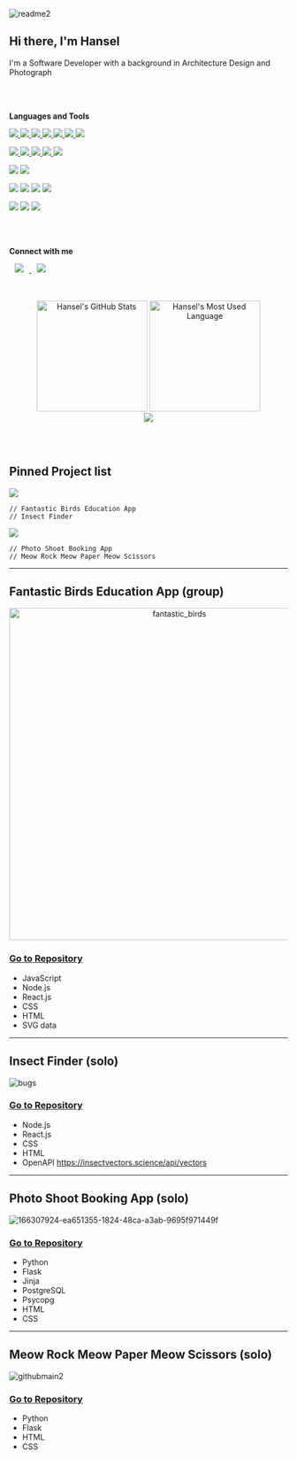 ![readme2](https://user-images.githubusercontent.com/43307207/172579168-488a9d0f-11dc-4803-9bbb-53c0c6f5d7b0.png)


## Hi there, I'm Hansel

I'm a Software Developer with a background in Architecture Design and Photograph

<br>

<br>

**Languages and Tools**

<p align = "left"><a href="https://github.com/hanselkang?tab=repositories&q=&type=&language=javascript&sort="> <img src="https://img.shields.io/badge/JavaScript-yellow?style=flat&logo=javascript&logoColor=black"/> <img src="https://img.shields.io/badge/React-lightgrey?style=flat&logo=react&logoColor=grey"/> <img src="https://img.shields.io/badge/Cypress-lightgrey?style=flat&logo=cypress&logoColor=grey"/> <img src="https://img.shields.io/badge/MongoDB-lightgrey?style=flat&logo=mongodb&logoColor=grey"/> <img src="https://img.shields.io/badge/Express.js-lightgrey?style=flat&logo=express&logoColor=grey"/> <img src="https://img.shields.io/badge/Insomnia-lightgrey?style=flat&logo=insomnia&logoColor=grey"/> <img src="https://img.shields.io/badge/Compass-lightgrey?style=flat&logo=compass&logoColor=grey"/></a> </p>  

<p align = "left"> <a href="https://github.com/hanselkang?tab=repositories&q=&type=&language=python&sort=">
    <img src="https://img.shields.io/badge/Python-3776AB?style=flat&logo=python&logoColor=white"/>  <img src="https://img.shields.io/badge/Flask-lightgrey?style=flat&logo=flask&logoColor=grey"/> <img src="https://img.shields.io/badge/Jinja-lightgrey?style=flat&logo=jinja&logoColor=grey"/> <img src="https://img.shields.io/badge/PostgreSQL-lightgrey?style=flat&logo=postgresql&logoColor=grey"/> <img src="https://img.shields.io/badge/Jupyter-lightgrey?style=flat&logo=jupyter&logoColor=grey"/></a></p> 
    
<p align = "left"> 
    <img src="https://img.shields.io/badge/Java-ED8B00?style=flat&logo=java&logoColor=black"/>  <img src="https://img.shields.io/badge/Spring-lightgrey?style=flat&logo=spring&logoColor=grey"/> </p> 

<p align = "left"> 
   <img src="https://img.shields.io/badge/HTML5-E34F26?style=flat&logo=html5&logoColor=grey"/>  <img src="https://img.shields.io/badge/CSS3-1572B6?style=flat&logo=css3&logoColor=grey"/>  <img src="https://img.shields.io/badge/Git-100000?style=flat&logo=git&logoColor=grey"/> <img src="https://img.shields.io/badge/GitHub-100000?style=flat&logo=github&logoColor=grey"/></p> 

<p align = "left"> 
   <img src="https://img.shields.io/badge/Adobe%20Illustrator-FF9A00?style=flat&logo=adobe%20illustrator&logoColor=white"/> <img src="https://img.shields.io/badge/Adobe%20Lightroom-FF9A00?style=flat&logo=adobe%20lightroom&logoColor=white"/> <img src="https://img.shields.io/badge/Adobe%20Photoshop-FF9A00?style=flat&logo=adobe%20photoshop&logoColor=white"/></p> 

<br>

<br>

**Connect with me**
<p align = "left">     
<a href="http://www.linkedin.com/in/hanselkang0121">
    <img 
        src="https://img.shields.io/badge/LinkedIn-3776AB?style=flat&logo=linkedin&logoColor=white&link=http://www.linkedin.com/in/hanselkang0121"
        style="height : auto; margin-left : 10px; margin-right : 10px; "/>
</a>

<a href="http://instagram.com/hansel_in_scotland">
    <img 
        src="http://img.shields.io/badge/-instagram-lightgrey?style=social&logo=instagram&link=http://instagram.com/hansel_in_scotland/"
        style="height : auto; margin-left : 10px; margin-right : 10px;"/>
</a>
    
    
<br>
    

<br>
    
<p align = "center">
<br>

  <img alt="Hansel's GitHub Stats" src="https://github-readme-stats.vercel.app/api?username=hanselkang&show_icons=true&hide_border=false&title_color=ff652f&icon_color=FFE400&bg_color=09131B&text_color=ffffff&border_color=0c1a25" height="200px" />
  <img alt="Hansel's Most Used Language" src="https://github-readme-stats.vercel.app/api/top-langs/?username=hanselkang" height="200px"/>
<br>
 <a href="https://hits.seeyoufarm.com"><img src="https://hits.seeyoufarm.com/api/count/incr/badge.svg?url=https%3A%2F%2Fgithub.com%2Fhanselkang%2F&count_bg=%23ACACAC&title_bg=%23555555&icon=&icon_color=%23E7E7E7&title=hits&edge_flat=false"/></a>
</p>
<br>

<br>
    
## Pinned Project list
    
<a href="https://github.com/hanselkang?tab=repositories&q=&type=&language=javascript&sort=">
<img src="https://img.shields.io/badge/JavaScript-lightgrey?style=flat&logo=javascript&logoColor=grey"/> </a>
    
    
    // Fantastic Birds Education App
    // Insect Finder
    
<a href="https://github.com/hanselkang?tab=repositories&q=&type=&language=python&sort=">
<img src="https://img.shields.io/badge/Python-lightgrey?style=flat&logo=python&logoColor=grey"/> </a>
    
    // Photo Shoot Booking App
    // Meow Rock Meow Paper Meow Scissors
    
----------------

## Fantastic Birds Education App (group)


<p align = "center">    
<img width="600px" alt="fantastic_birds" src="https://user-images.githubusercontent.com/43307207/172611879-860c3765-4ef3-417e-85b8-9adbdeb13e32.png">
</p>

### [Go to Repository](https://github.com/hanselkang/fantastic_birds)
* JavaScript
* Node.js
* React.js
* CSS
* HTML
* SVG data
 
----------------

## Insect Finder (solo)

![bugs](https://user-images.githubusercontent.com/43307207/170223129-dd5c0ca7-517e-4075-b85c-67ab772eb953.png)


### [Go to Repository](https://github.com/hanselkang/find_insect)
* Node.js
* React.js
* CSS
* HTML
* OpenAPI https://insectvectors.science/api/vectors

----------------

## Photo Shoot Booking App (solo)

![166307924-ea651355-1824-48ca-a3ab-9695f971449f](https://user-images.githubusercontent.com/43307207/168770093-1e82c6f6-3026-44a8-a6f6-5b9291716065.jpg)


### [Go to Repository](https://github.com/hanselkang/photo_shoot_booking_project)
* Python
* Flask
* Jinja 
* PostgreSQL
* Psycopg
* HTML
* CSS

------------

## Meow Rock Meow Paper Meow Scissors (solo)

![githubmain2](https://user-images.githubusercontent.com/43307207/166304009-48fd1b21-bf44-466a-8897-981ff3fdb0e2.jpg)

### [Go to Repository](https://github.com/hanselkang/rock_paper_scissors)
* Python
* Flask
* HTML
* CSS




